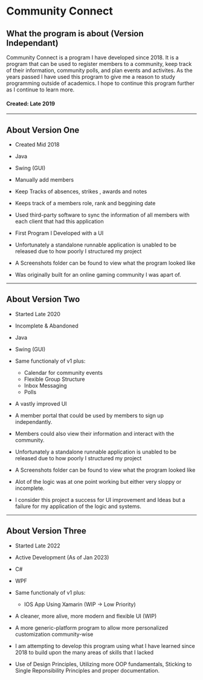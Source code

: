 # Community Connect
## What the program is about (Version Independant)
Community Connect is a program I have developed since 2018. It is a program that can be used to register members to a community, keep track of their information, community polls, and plan events and activites. As the years passed I have used this program to give me a reason to study programming outside of academics. I hope to continue this program further as I continue to learn more.

#### Created: Late 2019

-----------------------------------------------------------------------------------------------------------------------------------------------------------------------
## About Version One
 - Created Mid 2018 
 - Java
 - Swing (GUI)
 
 - Manually add members
 - Keep Tracks of absences, strikes , awards and notes
 - Keeps track of a members role, rank and beggining date
 - Used third-party software to sync the information of all members with each client that had this application
 
 - First Program I Developed with a UI
 - Unfortunately a standalone runnable application is unabled to be released due to how poorly I structured my project
 - A Screenshots folder can be found to view what the program looked like
 - Was originally built for an online gaming community I was apart of.
-----------------------------------------------------------------------------------------------------------------------------------------------------------------------
 ## About Version Two
 - Started Late 2020
 - Incomplete & Abandoned
 - Java
 - Swing (GUI)
 
 - Same functionaly of v1 plus:
    - Calendar for community events
    - Flexible Group Structure
    - Inbox Messaging
    - Polls
 - A vastly improved UI
 - A member portal that could be used by members to sign up independantly.
 - Members could also view their information and interact with the community.
 - Unfortunately a standalone runnable application is unabled to be released due to how poorly I structured my project
 - A Screenshots folder can be found to view what the program looked like
 
 - Alot of the logic was at one point working but either very sloppy or incomplete.
 - I consider this project a success for UI improvement and Ideas but a failure for my application of the logic and systems.
 ----------------------------------------------------------------------------------------------------------------------------------------------------------------------
 ## About Version Three
  - Started Late 2022
  - Active Development (As of Jan 2023)
  - C#
  - WPF
  
  - Same functionaly of v1 plus:
    - IOS App Using Xamarin (WIP -> Low Priority)
  - A cleaner, more alive, more modern and flexible UI (WIP)
  - A more generic-platform program to allow more personalized customization community-wise
  
  - I am attempting to develop this program using what I have learned since 2018 to build upon the many areas of skills that I lacked
  - Use of Design Principles, Utilizing more OOP fundamentals, Sticking to Single Reponsibility Principles and proper documentation.
  
